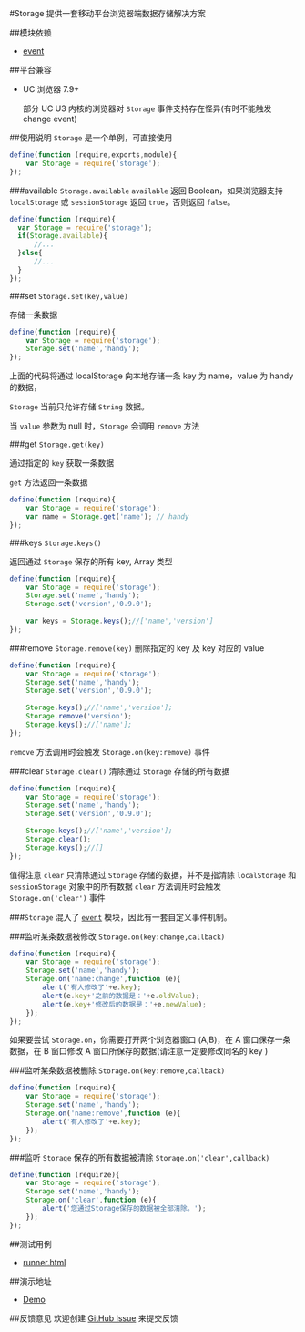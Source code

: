 #Storage
提供一套移动平台浏览器端数据存储解决方案

##模块依赖
- [event](http://github.com/alipay/arale/tree/master/lib/events)

##平台兼容
- UC 浏览器 7.9+
  
  部分 UC U3 内核的浏览器对 `Storage` 事件支持存在怪异(有时不能触发 change event)

##使用说明
`Storage` 是一个单例，可直接使用

```js
define(function (require,exports,module){
    var Storage = require('storage');
});
```
###available `Storage.available`
`available` 返回 Boolean，如果浏览器支持 `localStorage` 或 `sessionStorage` 返回 `true`，否则返回 `false`。

```js
define(function (require){
  var Storage = require('storage');
  if(Storage.available){
      //...
  }else{
      //...
  }
});
```

###set `Storage.set(key,value)`

存储一条数据

```js
define(function (require){
    var Storage = require('storage');
    Storage.set('name','handy');
});
```
上面的代码将通过 localStorage 向本地存储一条 key 为 name，value 为 handy 的数据，

`Storage` 当前只允许存储 `String` 数据。

当 `value` 参数为 null 时，`Storage` 会调用 `remove` 方法

###get `Storage.get(key)`

通过指定的 `key` 获取一条数据

`get` 方法返回一条数据

```js
define(function (require){
    var Storage = require('storage');
    var name = Storage.get('name'); // handy
});
```
###keys `Storage.keys()`

返回通过 `Storage` 保存的所有 key, Array 类型

```js
define(function (require){
    var Storage = require('storage');
    Storage.set('name','handy');
    Storage.set('version','0.9.0');
    
    var keys = Storage.keys();//['name','version']
});
```
###remove `Storage.remove(key)`
删除指定的 key 及 key 对应的 value

```js
define(function (require){
    var Storage = require('storage');
    Storage.set('name','handy');
    Storage.set('version','0.9.0');
    
    Storage.keys();//['name','version'];
    Storage.remove('version');
    Storage.keys();//['name'];
});
```
`remove` 方法调用时会触发 `Storage.on(key:remove)` 事件

###clear `Storage.clear()`
清除通过 `Storage` 存储的所有数据

```js
define(function (require){
    var Storage = require('storage');
    Storage.set('name','handy');
    Storage.set('version','0.9.0');
    
    Storage.keys();//['name','version'];
    Storage.clear();
    Storage.keys();//[]
});
```
值得注意 `clear` 只清除通过 `Storage` 存储的数据，并不是指清除 `localStorage` 和 `sessionStorage` 对象中的所有数据
`clear` 方法调用时会触发 `Storage.on('clear')` 事件

###`Storage` 混入了 [`event`](http://github.com/alipay/arale/tree/master/lib/events) 模块，因此有一套自定义事件机制。

###监听某条数据被修改 `Storage.on(key:change,callback)`

```js
define(function (require){
    var Storage = require('storage');
    Storage.set('name','handy');
    Storage.on('name:change',function (e){
        alert('有人修改了'+e.key);
        alert(e.key+'之前的数据是：'+e.oldValue);
        alert(e.key+'修改后的数据是：'+e.newValue);
    });
});
```
如果要尝试 `Storage.on`，你需要打开两个浏览器窗口 (A,B)，在 A 窗口保存一条数据，在 B 窗口修改 A 窗口所保存的数据(请注意一定要修改同名的 key )

###监听某条数据被删除 `Storage.on(key:remove,callback)`

```js
define(function (require){
    var Storage = require('storage');
    Storage.set('name','handy');
    Storage.on('name:remove',function (e){
        alert('有人修改了'+e.key);
    });
});
```
###监听 `Storage` 保存的所有数据被清除 `Storage.on('clear',callback)`

```js
define(function (requirze){
    var Storage = require('storage');
    Storage.set('name','handy');
    Storage.on('clear',function (e){
        alert('您通过Storage保存的数据被全部清除。');
    });
});
```
##测试用例
- [runner.html](../lib/storage/tests/runner.html)

##演示地址
- [Demo](../lib/storage/examples/storage.html)

##反馈意见
欢迎创建 [GitHub Issue](http://github.com/alipay/handy/issues/new) 来提交反馈